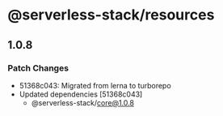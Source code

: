 # @serverless-stack/resources

## 1.0.8

### Patch Changes

- 51368c043: Migrated from lerna to turborepo
- Updated dependencies [51368c043]
  - @serverless-stack/core@1.0.8
